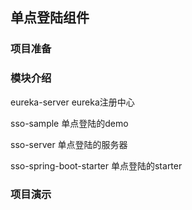 ## 单点登陆组件

### 项目准备

### 模块介绍

eureka-server
eureka注册中心

sso-sample
单点登陆的demo

sso-server
单点登陆的服务器

sso-spring-boot-starter
单点登陆的starter

### 项目演示